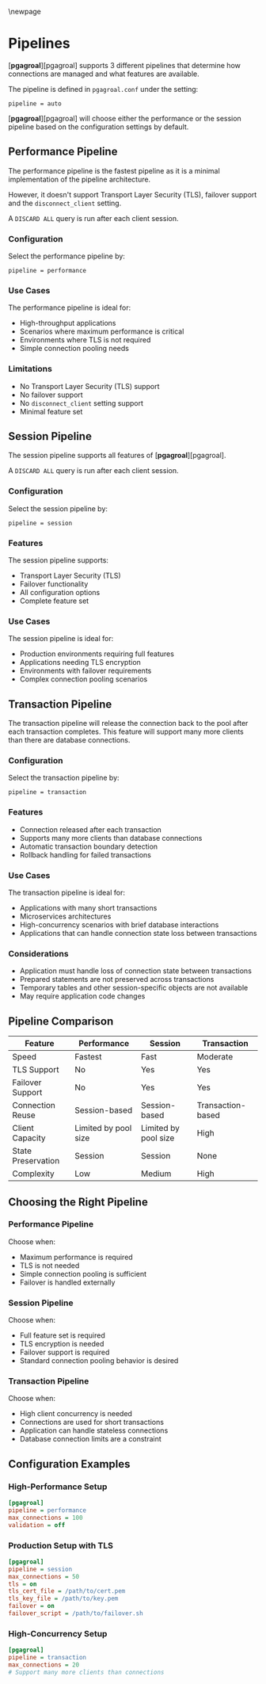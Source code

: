 \newpage

# Pipelines

[**pgagroal**][pgagroal] supports 3 different pipelines that determine how connections are managed and what features are available.

The pipeline is defined in `pgagroal.conf` under the setting:

```
pipeline = auto
```

[**pgagroal**][pgagroal] will choose either the performance or the session pipeline
based on the configuration settings by default.

## Performance Pipeline

The performance pipeline is the fastest pipeline as it is a minimal implementation
of the pipeline architecture.

However, it doesn't support Transport Layer Security (TLS), failover support and
the `disconnect_client` setting.

A `DISCARD ALL` query is run after each client session.

### Configuration

Select the performance pipeline by:

```
pipeline = performance
```

### Use Cases

The performance pipeline is ideal for:
- High-throughput applications
- Scenarios where maximum performance is critical
- Environments where TLS is not required
- Simple connection pooling needs

### Limitations

- No Transport Layer Security (TLS) support
- No failover support
- No `disconnect_client` setting support
- Minimal feature set

## Session Pipeline

The session pipeline supports all features of [**pgagroal**][pgagroal].

A `DISCARD ALL` query is run after each client session.

### Configuration

Select the session pipeline by:

```
pipeline = session
```

### Features

The session pipeline supports:
- Transport Layer Security (TLS)
- Failover functionality
- All configuration options
- Complete feature set

### Use Cases

The session pipeline is ideal for:
- Production environments requiring full features
- Applications needing TLS encryption
- Environments with failover requirements
- Complex connection pooling scenarios

## Transaction Pipeline

The transaction pipeline will release the connection back to the pool after each
transaction completes. This feature will support many more clients than there are
database connections.

### Configuration

Select the transaction pipeline by:

```
pipeline = transaction
```

### Features

- Connection released after each transaction
- Supports many more clients than database connections
- Automatic transaction boundary detection
- Rollback handling for failed transactions

### Use Cases

The transaction pipeline is ideal for:
- Applications with many short transactions
- Microservices architectures
- High-concurrency scenarios with brief database interactions
- Applications that can handle connection state loss between transactions

### Considerations

- Application must handle loss of connection state between transactions
- Prepared statements are not preserved across transactions
- Temporary tables and other session-specific objects are not available
- May require application code changes

## Pipeline Comparison

| Feature | Performance | Session | Transaction |
|---------|-------------|---------|-------------|
| Speed | Fastest | Fast | Moderate |
| TLS Support | No | Yes | Yes |
| Failover Support | No | Yes | Yes |
| Connection Reuse | Session-based | Session-based | Transaction-based |
| Client Capacity | Limited by pool size | Limited by pool size | High |
| State Preservation | Session | Session | None |
| Complexity | Low | Medium | High |

## Choosing the Right Pipeline

### Performance Pipeline
Choose when:
- Maximum performance is required
- TLS is not needed
- Simple connection pooling is sufficient
- Failover is handled externally

### Session Pipeline
Choose when:
- Full feature set is required
- TLS encryption is needed
- Failover support is required
- Standard connection pooling behavior is desired

### Transaction Pipeline
Choose when:
- High client concurrency is needed
- Connections are used for short transactions
- Application can handle stateless connections
- Database connection limits are a constraint

## Configuration Examples

### High-Performance Setup
```ini
[pgagroal]
pipeline = performance
max_connections = 100
validation = off
```

### Production Setup with TLS
```ini
[pgagroal]
pipeline = session
max_connections = 50
tls = on
tls_cert_file = /path/to/cert.pem
tls_key_file = /path/to/key.pem
failover = on
failover_script = /path/to/failover.sh
```

### High-Concurrency Setup
```ini
[pgagroal]
pipeline = transaction
max_connections = 20
# Support many more clients than connections
```